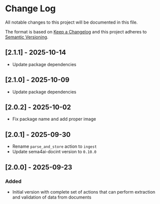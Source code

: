 # Change Log

All notable changes to this project will be documented in this file.

The format is based on [Keep a Changelog](https://keepachangelog.com/)
and this project adheres to [Semantic Versioning](https://semver.org/).

## [2.1.1] - 2025-10-14

- Update package dependencies

## [2.1.0] - 2025-10-09

- Update package dependencies

## [2.0.2] - 2025-10-02

- Fix package name and add proper image

## [2.0.1] - 2025-09-30

- Rename `parse_and_store` action to `ingest`
- Update sema4ai-docint version to `0.10.0`

## [2.0.0] - 2025-09-23

### Added

- Initial version with complete set of actions that can perform extraction and validation of data from documents
